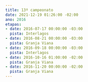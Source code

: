 ```yaml
---
title: 13º campeonato
date: 2021-12-19 01:26:00 -02:00
ano: 2016
etapas:
- date: 2016-07-17 00:00:00 -03:00
  pista: Interlagos
- date: 2016-08-21 00:00:00 -03:00
  pista: Granja Viana
- date: 2016-09-18 00:00:00 -03:00
  pista: Interlagos
- date: 2016-10-16 01:00:00 -02:00
  pista: Granja Viana
- date: 2016-11-20 00:00:00 -02:00
  pista: Granja Viana
---
```



